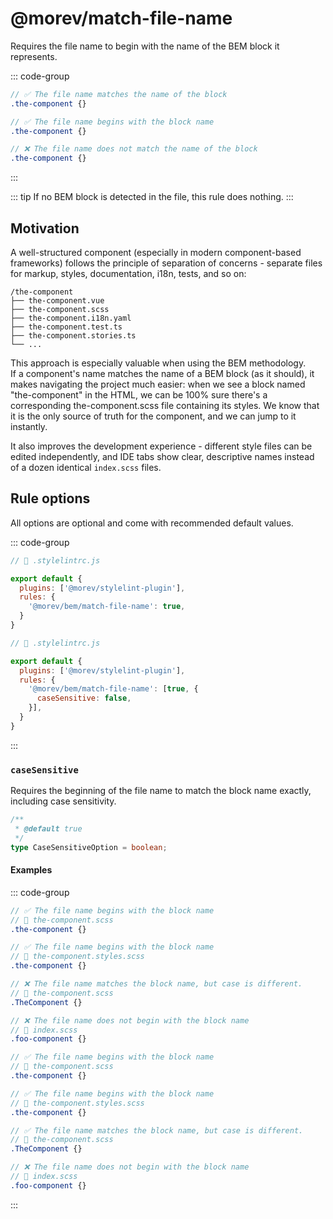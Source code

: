 # @morev/match-file-name

Requires the file name to begin with the name of the BEM block it represents.

::: code-group

```scss [the-component.scss]
// ✅ The file name matches the name of the block
.the-component {}
```

```scss [the-component.styles.scss]
// ✅ The file name begins with the block name
.the-component {}
```

```scss [index.scss]
// ❌ The file name does not match the name of the block
.the-component {}
```

:::

::: tip
If no BEM block is detected in the file, this rule does nothing.
:::

## Motivation

A well-structured component (especially in modern component-based frameworks)
follows the principle of separation of concerns - separate files for markup,
styles, documentation, i18n, tests, and so on:

```sh{3}
/the-component
├── the-component.vue
├── the-component.scss
├── the-component.i18n.yaml
├── the-component.test.ts
├── the-component.stories.ts
└── ...
```

This approach is especially valuable when using the BEM methodology. \
If a component's name matches the name of a BEM block (as it should),
it makes navigating the project much easier: when we see a block named "the-component" in the HTML,
we can be 100% sure there's a corresponding the-component.scss file containing its styles.
We know that it is the only source of truth for the component, and we can jump to it instantly.

It also improves the development experience - different style files can be edited independently,
and IDE tabs show clear, descriptive names instead of a dozen identical `index.scss` files.

## Rule options

All options are optional and come with recommended default values.

::: code-group

```js [Enabling a rule without options]
// 📄 .stylelintrc.js

export default {
  plugins: ['@morev/stylelint-plugin'],
  rules: {
    '@morev/bem/match-file-name': true,
  }
}
```

```js [Enabling a rule with options]
// 📄 .stylelintrc.js

export default {
  plugins: ['@morev/stylelint-plugin'],
  rules: {
    '@morev/bem/match-file-name': [true, {
      caseSensitive: false,
    }],
  }
}
```

:::

### `caseSensitive`

Requires the beginning of the file name to match the block name exactly, including case sensitivity.

```ts
/**
 * @default true
 */
type CaseSensitiveOption = boolean;
```

#### Examples

::: code-group

```scss [caseSensitive: true (default)]
// ✅ The file name begins with the block name
// 📄 the-component.scss
.the-component {}

// ✅ The file name begins with the block name
// 📄 the-component.styles.scss
.the-component {}

// ❌ The file name matches the block name, but case is different.
// 📄 the-component.scss
.TheComponent {}

// ❌ The file name does not begin with the block name
// 📄 index.scss
.foo-component {}
```

```scss [caseSensitive: false]
// ✅ The file name begins with the block name
// 📄 the-component.scss
.the-component {}

// ✅ The file name begins with the block name
// 📄 the-component.styles.scss
.the-component {}

// ✅ The file name matches the block name, but case is different.
// 📄 the-component.scss
.TheComponent {}

// ❌ The file name does not begin with the block name
// 📄 index.scss
.foo-component {}
```

:::
